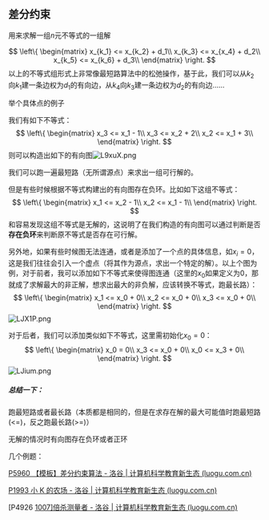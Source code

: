 ## 差分约束

用来求解一组$n$元不等式的一组解

$$
\left\{
\begin{matrix}
x_{k_1} <= x_{k_2} + d_1\\
x_{k_3} <= x_{x_4} + d_2\\
x_{k_5} <= x_{k_6} + d_3\\
\end{matrix}
\right.
$$
以上的不等式组形式上非常像最短路算法中的松弛操作，基于此，我们可以从$k_2$向$k_1$建一条边权为$d_1$的有向边，从$k_4$向$k_3$建一条边权为$d_2$的有向边……

举个具体点的例子

我们有如下不等式：
$$
\left\{
\begin{matrix}
x_3 <= x_1 - 1\\
x_3 <= x_2 + 2\\
x_2 <= x_1 + 3\\
\end{matrix}
\right.
$$
则可以构造出如下的有向图![L9xuX.png](https://s1.328888.xyz/2022/04/01/L9xuX.png)

我们可以跑一遍最短路（无所谓源点）来求出一组可行解的。

但是有些时候根据不等式构建出的有向图存在负环。比如如下这组不等式：
$$
\left\{
\begin{matrix}
x_1 <= x_2 - 1\\
x_2 <= x_1 - 1\\
\end{matrix}
\right.
$$
和容易发现这组不等式是无解的，这说明了在我们构造的有向图可以通过判断是否**存在负环**来判断原不等式是否存在可行解。

另外地，如果有些时候图无法连通，或者是添加了一个点的具体信息，如$x_i = 0$，这是我们往往会引入一个虚点（将其作为源点，求出一个特定的解）。以上个图为例，对于前者，我可以添加如下不等式来使得图连通（这里的$x_0$如果定义为$0$，那就成了求解最大的非正解，想求出最大的非负解，应该转换不等式，跑最长路）：
$$
\left\{
\begin{matrix}
x_1 <= x_0 + 0\\
x_2 <= x_0 + 0\\
x_3 <= x_0 + 0\\
\end{matrix}
\right.
$$
![LJX1P.png](https://s1.328888.xyz/2022/04/01/LJX1P.png)

对于后者，我们可以添加类似如下不等式，这里需初始化$x_0=0$：
$$
\left\{
\begin{matrix}
x_0 = 0\\
x_3 <= x_0 + 0\\
x_0 <= x_3 + 0\\
\end{matrix}
\right.
$$
![LJium.png](https://s1.328888.xyz/2022/04/01/LJium.png)

##### 总结一下：

跑最短路或者最长路（本质都是相同的，但是在求存在解的最大可能值时跑最短路(<=)，反之跑最长路(>=)）

无解的情况时有向图存在负环或者正环

几个例题：

[P5960 【模板】差分约束算法 - 洛谷 | 计算机科学教育新生态 (luogu.com.cn)](https://www.luogu.com.cn/problem/P5960)

[P1993 小 K 的农场 - 洛谷 | 计算机科学教育新生态 (luogu.com.cn)](https://www.luogu.com.cn/problem/P1993)

[P4926 [1007\]倍杀测量者 - 洛谷 | 计算机科学教育新生态 (luogu.com.cn)](https://www.luogu.com.cn/problem/P4926)

